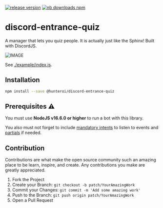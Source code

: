 <a href="https://www.npmjs.com/@hunteroi/discord-entrance-quiz"><img src="https://img.shields.io/github/v/release/hunteroi/discord-entrance-quiz?style=for-the-badge" alt="release version"/></a>
<a href="https://www.npmjs.com/@hunteroi/discord-entrance-quiz"><img src="https://img.shields.io/npm/dt/@hunteroi/discord-entrance-quiz?style=for-the-badge" alt="nb downloads npm"/></a>

# discord-entrance-quiz

A manager that lets you quiz people. It is actually just like the Sphinx! Built with DiscordJS.

![IMAGE](./assets/example.gif)

See [./example/index.js](./example/index.js).

## Installation

```sh
npm install --save @hunteroi/discord-entrance-quiz
```

## Prerequisites ⚠️

You must use **NodeJS v16.6.0 or higher** to run a bot with this library.

You also must not forget to include [mandatory intents](#mandatory-intents) to listen to events and [partials](#partials) if needed.

## Contribution

Contributions are what make the open source community such an amazing place to be learn, inspire, and create. Any contributions you make are greatly appreciated.

1. Fork the Project
2. Create your Branch: `git checkout -b patch/YourAmazingWork`
3. Commit your Changes: `git commit -m 'Add some amazing work'`
4. Push to the Branch: `git push origin patch/YourAmazingWork`
5. Open a Pull Request
